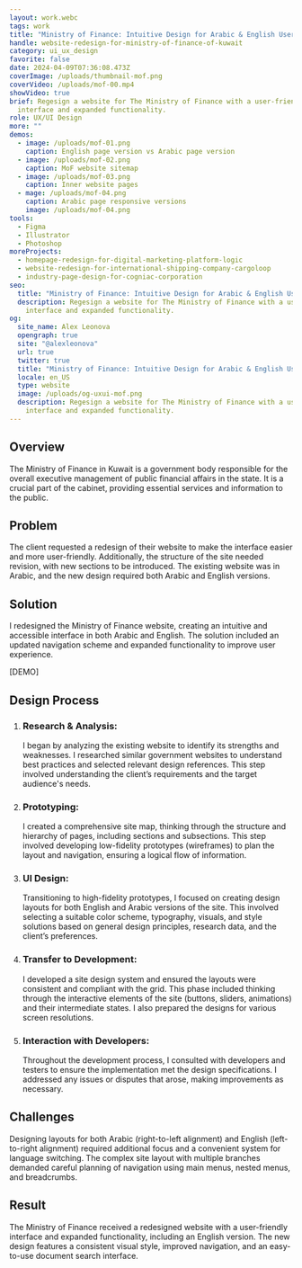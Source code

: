 ```yaml
---
layout: work.webc
tags: work
title: "Ministry of Finance: Intuitive Design for Arabic & English Users"
handle: website-redesign-for-ministry-of-finance-of-kuwait
category: ui_ux_design
favorite: false
date: 2024-04-09T07:36:08.473Z
coverImage: /uploads/thumbnail-mof.png
coverVideo: /uploads/mof-00.mp4
showVideo: true
brief: Regesign a website for The Ministry of Finance with a user-friendly
  interface and expanded functionality.
role: UX/UI Design
more: ""
demos:
  - image: /uploads/mof-01.png
    caption: English page version vs Arabic page version
  - image: /uploads/mof-02.png
    caption: MoF website sitemap
  - image: /uploads/mof-03.png
    caption: Inner website pages
  - mage: /uploads/mof-04.png
    caption: Arabic page responsive versions
    image: /uploads/mof-04.png
tools:
  - Figma
  - Illustrator
  - Photoshop
moreProjects:
  - homepage-redesign-for-digital-marketing-platform-logic
  - website-redesign-for-international-shipping-company-cargoloop
  - industry-page-design-for-cogniac-corporation
seo:
  title: "Ministry of Finance: Intuitive Design for Arabic & English Users"
  description: Regesign a website for The Ministry of Finance with a user-friendly
    interface and expanded functionality.
og:
  site_name: Alex Leonova
  opengraph: true
  site: "@alexleonova"
  url: true
  twitter: true
  title: "Ministry of Finance: Intuitive Design for Arabic & English Users"
  locale: en_US
  type: website
  image: /uploads/og-uxui-mof.png
  description: Regesign a website for The Ministry of Finance with a user-friendly
    interface and expanded functionality.
---
```

## Overview

The Ministry of Finance in Kuwait is a government body responsible for the overall executive management of public financial affairs in the state. It is a crucial part of the cabinet, providing essential services and information to the public.

## Problem

The client requested a redesign of their website to make the interface easier and more user-friendly. Additionally, the structure of the site needed revision, with new sections to be introduced. The existing website was in Arabic, and the new design required both Arabic and English versions.

## Solution

I redesigned the Ministry of Finance website, creating an intuitive and accessible interface in both Arabic and English. The solution included an updated navigation scheme and expanded functionality to improve user experience.

\[DEMO]

## Design Process

1. ### Research & Analysis:

   I began by analyzing the existing website to identify its strengths and weaknesses. I researched similar government websites to understand best practices and selected relevant design references. This step involved understanding the client’s requirements and the target audience's needs.
2. ### Prototyping:

   I created a comprehensive site map, thinking through the structure and hierarchy of pages, including sections and subsections. This step involved developing low-fidelity prototypes (wireframes) to plan the layout and navigation, ensuring a logical flow of information.
3. ### UI Design:

   Transitioning to high-fidelity prototypes, I focused on creating design layouts for both English and Arabic versions of the site. This involved selecting a suitable color scheme, typography, visuals, and style solutions based on general design principles, research data, and the client’s preferences.
4. ### Transfer to Development:

   I developed a site design system and ensured the layouts were consistent and compliant with the grid. This phase included thinking through the interactive elements of the site (buttons, sliders, animations) and their intermediate states. I also prepared the designs for various screen resolutions.
5. ### Interaction with Developers:

   Throughout the development process, I consulted with developers and testers to ensure the implementation met the design specifications. I addressed any issues or disputes that arose, making improvements as necessary.

## Challenges

Designing layouts for both Arabic (right-to-left alignment) and English (left-to-right alignment) required additional focus and a convenient system for language switching. The complex site layout with multiple branches demanded careful planning of navigation using main menus, nested menus, and breadcrumbs.

## Result

The Ministry of Finance received a redesigned website with a user-friendly interface and expanded functionality, including an English version. The new design features a consistent visual style, improved navigation, and an easy-to-use document search interface.